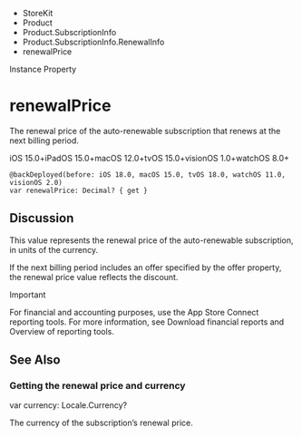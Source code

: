 

- StoreKit
- Product
- Product.SubscriptionInfo
- Product.SubscriptionInfo.RenewalInfo
-  renewalPrice 

Instance Property

# renewalPrice

The renewal price of the auto-renewable subscription that renews at the next billing period.

iOS 15.0+iPadOS 15.0+macOS 12.0+tvOS 15.0+visionOS 1.0+watchOS 8.0+

``` source
@backDeployed(before: iOS 18.0, macOS 15.0, tvOS 18.0, watchOS 11.0, visionOS 2.0)
var renewalPrice: Decimal? { get }
```

## Discussion

This value represents the renewal price of the auto-renewable subscription, in units of the currency.

If the next billing period includes an offer specified by the offer property, the renewal price value reflects the discount.

Important

For financial and accounting purposes, use the App Store Connect reporting tools. For more information, see Download financial reports and Overview of reporting tools.

## See Also

### Getting the renewal price and currency

var currency: Locale.Currency?

The currency of the subscription’s renewal price.

